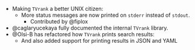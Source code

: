 * Making `TVrank` a better UNIX citizen:
  * More status messages are now printed on `stderr` instead of `stdout`.
    * Contributed by @fiplox
* @caglaryucekaya fully documented the internal `TVrank` library.
* @Olsi-B has refactored how `TVrank` prints search results:
  * And also added support for printing results in JSON and YAML
